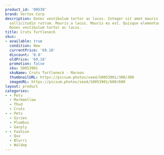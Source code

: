 ```yaml
---
product_id: '00539'
brand: Vertex Corp
description: Donec vestibulum tortor ac lacus. Integer sit amet mauris imperdiet risus
  sollicitudin rutrum. Mauris a lacus. Mauris eu est. Quisque elementum pharetra lacus.
  Donec vestibulum tortor ac lacus.
title: Cruts Turtleneck
skus:
- available: true
  condition: New
  currentPrice: '69.18'
  discount: '0.0'
  oldPrice: '69.18'
  promotion: false
  sku: S0053901
  skuName: Cruts Turtleneck - Maroon
  thumbnailURL: https://picsum.photos/seed/S0053901/300/300
  imageURL: https://picsum.photos/seed/S0053901/600/600
layout: product
categories:
- - Pets
  - Murkmellow
  - Thud
  - Cruts
- - Pets
  - Girzes
  - Plumbus
  - Garply
- - Fashion
  - Qux
  - Blurri
  - Waldop
---
```

